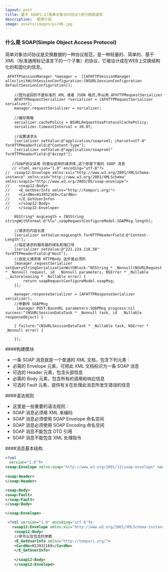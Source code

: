```yaml
---
layout: post
title: 基于 SOAP1.2(简单对象访问协议)进行网络请求
description:  使用介绍
image: assets/images/pic06.jpg
---
```


###  什么是 SOAP(Simple Object Access Protocol)
简单对象访问协议是交换数据的一种协议规范，是一种轻量的、简单的、基于XML（标准通用标记语言下的一个子集）的协议，它被设计成在WEB上交换结构化的和固化的信息。

~~~ObjC
 AFHTTPSessionManager *manager =  [[AFHTTPSessionManager alloc]initWithSessionConfiguration:[NSURLSessionConfiguration defaultSessionConfiguration]];
 
    //因为返回的不是标准的 XML 或者 JSON 格式,所以用 AFHTTPRequestSerializer
    AFHTTPRequestSerializer *serializer = [AFHTTPRequestSerializer serializer];
    manager.requestSerializer = serializer;
    
    //缓存策略
    serializer.cachePolicy = NSURLRequestUseProtocolCachePolicy;
    serializer.timeoutInterval = 30.0f;
    
    //设置请求头
    [serializer setValue:@"application/soap+xml; charset=utf-8" forHTTPHeaderField:@"Content-Type"];
    [serializer setValue:@"application/soap+xml" forHTTPHeaderField:@"Accept"];
   
   //SOAP协议采用 的类似这样的请求体,这个即是下面的 SOAP 消息
   // <?xml version="1.0" encoding="utf-8"?>
//  <soap12:Envelope xmlns:xsi="http://www.w3.org/2001/XMLSchema-instance" xmlns:xsd="http://www.w3.org/2001/XMLSchema" xmlns:soap12="http://www.w3.org/2003/05/soap-envelope">
//    <soap12:Body>
//    <E_GetUserInfo xmlns="http://tempuri.org/">
//    <CardNo>H13932169</CardNo>
//    </E_GetUserInfo>
//    </soap12:Body>
//    </soap12:Envelope>

    NSString* msgLength = [NSString stringWithFormat:@"%lu",soapRequestConfigureModel.SOAPMsg.length];
    
    //请求的内容长度
    [serializer setValue:msgLength forHTTPHeaderField:@"Content-Length"];
    //指定请求的服务器的域名和端口号
    [serializer setValue:@"221.224.118.58" forHTTPHeaderField:@"Host"];
    //自定义请求体 HTTPBody 这步是必须的
    [manager.requestSerializer setQueryStringSerializationWithBlock:^NSString * _Nonnull(NSURLRequest * _Nonnull request, id  _Nonnull parameters, NSError * _Nullable __autoreleasing * _Nullable error) {
        return soapRequestConfigureModel.soapMsg;
    }];

    manager.responseSerializer = [AFHTTPResponseSerializer serializer];
    //参数传 SOAPMsg
     [manager POST:BaseURL parameters:SOAPMsg progress:nil success:^(NSURLSessionDataTask * _Nonnull task, id  _Nullable responseObject) {
        
    } failure:^(NSURLSessionDataTask * _Nullable task, NSError * _Nonnull error) {
        
    }];
~~~

####构建模块
- 一条 SOAP 消息就是一个普通的 XML 文档，包含下列元素：
- 必需的 Envelope 元素，可把此 XML 文档标识为一条 SOAP 消息
- 可选的 Header 元素，包含头部信息
- 必需的 Body 元素，包含所有的调用和响应信息
- 可选的 Fault 元素，提供有关在处理此消息所发生错误的信息

####语法规则
- 这里是一些重要的语法规则：
- SOAP 消息必须用 XML 来编码
- SOAP 消息必须使用 SOAP Envelope 命名空间
- SOAP 消息必须使用 SOAP Encoding 命名空间
- SOAP 消息不能包含 DTD 引用
- SOAP 消息不能包含 XML 处理指令

####消息基本结构

~~~XML
<?xml
　version="1.0"?>
<soap:Envelope xmlns:soap="http://www.w3.org/2001/12/soap-envelope" soap:encodingStyle="http://www.w3.org/2001/12/soap-encoding">
 
<soap:Header>
</soap:Header>

<soap:Body>
<soap:Fault>
</soap:Fault>
</soap:Body>

</soap:Envelope>
~~~
~~~XML
 <?xml version="1.0" encoding="utf-8"?>
   <soap12:Envelope xmlns:xsi="http://www.w3.org/2001/XMLSchema-instance" xmlns:xsd="http://www.w3.org/2001/XMLSchema" xmlns:soap12="http://www.w3.org/2003/05/soap-envelope">
    <soap12:Body>
    //命令以及包含的参数
    <E_GetUserInfo xmlns="http://tempuri.org/">
    <CardNo>H13932169</CardNo>
    </E_GetUserInfo>
    
    </soap12:Body>
    </soap12:Envelope>
~~~


